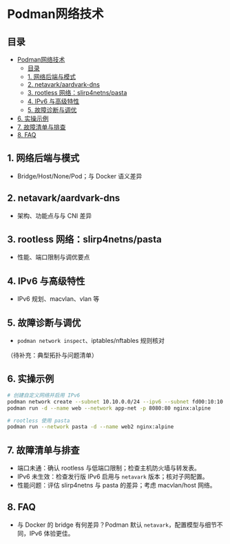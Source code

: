 # Podman网络技术

## 目录

- [Podman网络技术](#podman网络技术)
  - [目录](#目录)
  - [1. 网络后端与模式](#1-网络后端与模式)
  - [2. netavark/aardvark-dns](#2-netavarkaardvark-dns)
  - [3. rootless 网络：slirp4netns/pasta](#3-rootless-网络slirp4netnspasta)
  - [4. IPv6 与高级特性](#4-ipv6-与高级特性)
  - [5. 故障诊断与调优](#5-故障诊断与调优)
- [6. 实操示例](#6-实操示例)
- [7. 故障清单与排查](#7-故障清单与排查)
- [8. FAQ](#8-faq)

## 1. 网络后端与模式

- Bridge/Host/None/Pod；与 Docker 语义差异

## 2. netavark/aardvark-dns

- 架构、功能点与与 CNI 差异

## 3. rootless 网络：slirp4netns/pasta

- 性能、端口限制与调优要点

## 4. IPv6 与高级特性

- IPv6 规划、macvlan、vlan 等

## 5. 故障诊断与调优

- `podman network inspect`、iptables/nftables 规则核对

（待补充：典型拓扑与问题清单）

## 6. 实操示例

```bash
# 创建自定义网络并启用 IPv6
podman network create --subnet 10.10.0.0/24 --ipv6 --subnet fd00:10:10::/64 app-net
podman run -d --name web --network app-net -p 8080:80 nginx:alpine

# rootless 使用 pasta
podman run --network pasta -d --name web2 nginx:alpine
```

## 7. 故障清单与排查

- 端口未通：确认 rootless 与低端口限制；检查主机防火墙与转发表。
- IPv6 未生效：检查发行版 IPv6 启用与 `netavark` 版本；核对子网配置。
- 性能问题：评估 slirp4netns 与 pasta 的差异；考虑 macvlan/host 网络。

## 8. FAQ

- 与 Docker 的 bridge 有何差异？Podman 默认 `netavark`，配置模型与细节不同，IPv6 体验更佳。
